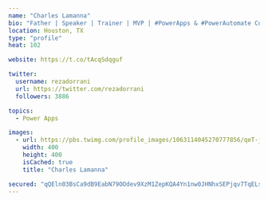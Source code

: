 ```yaml
---
name: "Charles Lamanna"
bio: "Father | Speaker | Trainer | MVP | #PowerApps & #PowerAutomate Community Super User | YouTuber Right-pointing triangle http://youtube.com/c/rezadorrani | Learn - Share - Clockwise rightwards and leftwards open circle arrows"
location: Houston, TX
type: "profile"
heat: 102

website: https://t.co/tAcqSdqguf

twitter:
  username: rezadorrani
  url: https://twitter.com/rezadorrani
  followers: 3886

topics:
  - Power Apps

images:
  - url: https://pbs.twimg.com/profile_images/1063114045270777856/qeT-jpWr_400x400.jpg
    width: 400
    height: 400
    isCached: true
    title: "Charles Lamanna"

secured: "qQEln03BsCa9dB9EabN79OOdev9XzM1ZepKQA4Yn1nw0JHNhxSEPjqv7TqELsgkXkwOTbVLw00QUXaPjM+lwUztB41nsrCnxIFY7/i31cGqvDJS9S4f7qfRK4VIxRRi5jQ3oHAHIQ4fIh+9SS5N/YWnYE2tP4abAPOvkqi4BnVnJpwTfvepJF8bQNrDqwUjINC3+nisFSWjEh49YFpspG3fpRho0a/mk+oNj3LAQ8clUM4HBf7jmn+7ZAWM9vaxXmE/W9YRyxL6Ioo8X5RAiJfVrj9TrE86PKoE6+OiKQ3tkMFtUCl5ecQ9PQky8uRNChr/mdTDzJMBxX9uX9WrCeDc1q0cCJZr0EHOe0wNI2mR1gpxu2JF6YHynZfjdN0gziPKa7Dd+6KeHK4GuPV6nBFQO9GmiBfMcQAXPkGhoaBo=;hI+AEKJWNHzVlRHcy9u49w=="
---
```


